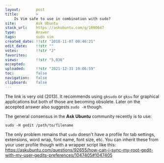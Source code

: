 ```yaml
---
layout:       post
title:        >
    Is Vim safe to use in combination with sudo?
site:         Ask Ubuntu
stack_url:    https://askubuntu.com/q/1090647
type:         Answer
tags:         sudo vim
created_date: !!str "2018-11-07 00:46:21"
edit_date:    !!str ""
votes:        !!str "2"
favorites:    
views:        !!str "5,036"
accepted:     
uploaded:     !!str "2021-12-31 19:06:59"
toc:          false
navigation:   false
clipboard:    false
---
```


The link is very old (2013). It recommends using `gksudo` or `gksu` for graphical applications but both of those are becoming obsolete. Later on the accepted answer also suggests `sudo -H` though.

The general consensus in the **Ask Ubuntu** community recently is to use:

``` 
sudo -H gedit /path/to/filename

```

The only problem remains that `sudo` doesn't have a profile for tab settings, extensions, word wrap, font name, font size, etc. You can inherit these from your user profile though with a wrapper script like this: https://askubuntu.com/questions/92655/how-can-i-sync-my-root-gedit-with-my-user-gedits-preferences/1047405#1047405
